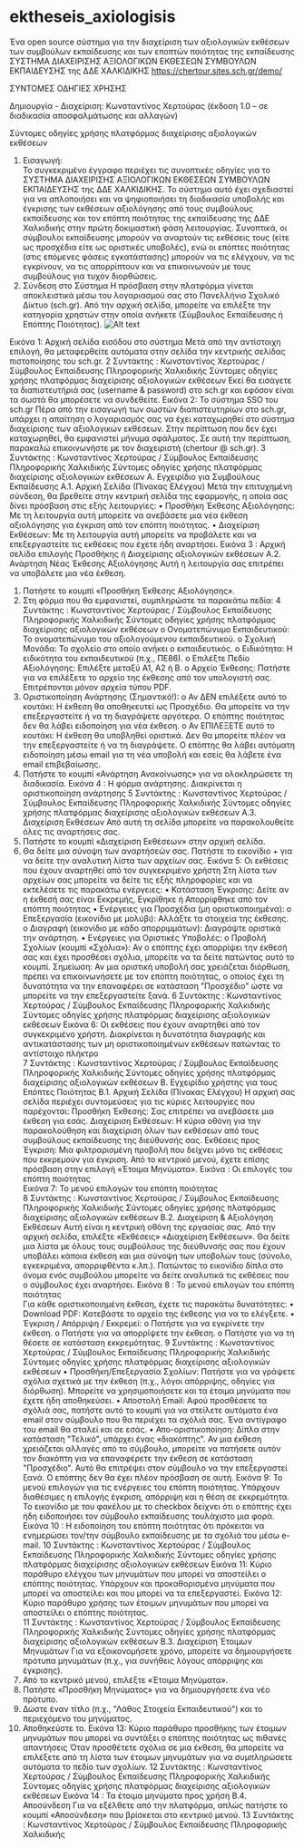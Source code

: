# ektheseis_axiologisis

Ένα open source σύστημα για την διαχείριση των αξιολογικών εκθέσεων των συμβούλων εκπαίδευσης και των εποπτών ποιότητας της εκπαίδευσης
ΣΥΣΤΗΜΑ ΔΙΑΧΕΙΡΙΣΗΣ ΑΞΙΟΛΟΓΙΚΩΝ ΕΚΘΕΣΕΩΝ ΣΥΜΒΟΥΛΩΝ ΕΚΠΑΙΔΕΥΣΗΣ της ΔΔΕ ΧΑΛΚΙΔΙΚΗΣ 
https://chertour.sites.sch.gr/demo/ 

ΣΥΝΤΟΜΕΣ ΟΔΗΓΙΕΣ ΧΡΗΣΗΣ 

Δημιουργία - Διαχείριση: Κωνσταντίνος Χερτούρας (έκδοση 1.0 – σε διαδικασία αποσφαλμάτωσης 
και αλλαγών) 

Σύντομες οδηγίες χρήσης πλατφόρμας διαχείρισης αξιολογικών εκθέσεων 
1. Εισαγωγή:  
Το συγκεκριμένο έγγραφο περιέχει τις συνοπτικές οδηγίες για το ΣΥΣΤΗΜΑ ΔΙΑΧΕΙΡΙΣΗΣ 
ΑΞΙΟΛΟΓΙΚΩΝ ΕΚΘΕΣΕΩΝ ΣΥΜΒΟΥΛΩΝ ΕΚΠΑΙΔΕΥΣΗΣ της ΔΔΕ ΧΑΛΚΙΔΙΚΗΣ. Το σύστημα αυτό έχει 
σχεδιαστεί για να απλοποιήσει και να ψηφιοποιήσει τη διαδικασία υποβολής και έγκρισης των 
εκθέσεων αξιολόγησης από τους συμβούλους εκπαίδευσης και τον επόπτη ποιότητας της 
εκπαίδευσης της ΔΔΕ Χαλκιδικής στην πρώτη δοκιμαστική φάση λειτουργίας. 
Συνοπτικά, οι σύμβουλοι εκπαίδευσης μπορούν να αναρτούν τις εκθέσεις τους (είτε ως 
προσχέδια είτε ως οριστικές υποβολές), ενώ οι επόπτες ποιότητας (στις επόμενες φάσεις 
εγκατάστασης) μπορούν να τις ελέγχουν, να τις εγκρίνουν, να τις απορρίπτουν και να 
επικοινωνούν με τους συμβούλους για τυχόν διορθώσεις. 
2. Σύνδεση στο Σύστημα 
Η πρόσβαση στην πλατφόρμα γίνεται αποκλειστικά μέσω του λογαριασμού σας στο Πανελλήνιο 
Σχολικό Δίκτυο (sch.gr). 
Από την αρχική σελίδα, μπορείτε να επιλέξτε την κατηγορία χρηστών στην οποία ανήκετε 
(Σύμβουλος Εκπαίδευσης ή Επόπτης Ποιότητας). 
![Alt text](https://chertour.sites.sch.gr/demo/photos/%CE%A3%CF%84%CE%B9%CE%B3%CE%BC%CE%B9%CF%8C%CF%84%CF%85%CF%80%CE%BF%20%CE%BF%CE%B8%CF%8C%CE%BD%CE%B7%CF%82%202025-09-01%20124310.png)

Εικόνα  1: Αρχική σελίδα εισόδου στο σύστημα 
Μετά από την αντίστοιχη επιλογή, θα μεταφερθείτε αυτόματα στην σελίδα την κεντρικής 
σελίδας πιστοποίησης του sch.gr. 
2 
Συντάκτης : Κωνσταντίνος Χερτούρας / Σύμβουλος Εκπαίδευσης Πληροφορικής Χαλκιδικής 
Σύντομες οδηγίες χρήσης πλατφόρμας διαχείρισης αξιολογικών εκθέσεων 
Εκεί θα εισάγετε τα διαπιστευτήριά σας (username & password) στο sch.gr και εφόσον είναι τα 
σωστά θα μπορέσετε να συνδεθείτε. 
Εικόνα 2: Το σύστημα SSO του sch.gr 
Πέρα από την εισαγωγή των σωστών διαπιστευτηρίων στο sch.gr, υπάρχει η απαίτηση ο 
λογαριασμός σας να έχει καταχωρηθεί στο σύστημα διαχείρισης των αξιολογικών εκθέσεων. 
Στην περίπτωση που δεν έχει καταχωρηθεί, θα εμφανιστεί μήνυμα σφάλματος. Σε αυτή την 
περίπτωση, παρακαλώ επικοινωνήστε με τον διαχειριστή (chertour @ sch.gr). 
3 
Συντάκτης : Κωνσταντίνος Χερτούρας / Σύμβουλος Εκπαίδευσης Πληροφορικής Χαλκιδικής 
Σύντομες οδηγίες χρήσης πλατφόρμας διαχείρισης αξιολογικών εκθέσεων 
Α. Εγχειρίδιο για Συμβούλους Εκπαίδευσης 
Α.1. Αρχική Σελίδα (Πίνακας Ελέγχου) 
Μετά την επιτυχημένη σύνδεση, θα βρεθείτε στην κεντρική σελίδα της εφαρμογής, η οποία σας 
δίνει πρόσβαση στις εξής λειτουργίες: 
• Προσθήκη Έκθεσης Αξιολόγησης: Με τη λειτουργία αυτή μπορείτε να ανεβάσετε μια νέα 
έκθεση αξιολόγησης για έγκριση από τον επόπτη ποιότητας. 
• Διαχείριση Εκθέσεων: Με τη λειτουργία αυτή μπορείτε να προβάλετε και να 
επεξεργαστείτε τις εκθέσεις που έχετε ήδη αναρτήσει. 
Εικόνα 3 : Αρχική σελίδα επιλογής Προσθήκης ή Διαχείρισης αξιολογικών εκθέσεων 
Α.2. Ανάρτηση Νέας Έκθεσης Αξιολόγησης 
Αυτή η λειτουργία σας επιτρέπει να υποβάλετε μια νέα έκθεση. 
1. Πατήστε το κουμπί «Προσθήκη Έκθεσης Αξιολόγησης». 
2. Στη φόρμα που θα εμφανιστεί, συμπληρώστε τα παρακάτω πεδία: 
4 
Συντάκτης : Κωνσταντίνος Χερτούρας / Σύμβουλος Εκπαίδευσης Πληροφορικής Χαλκιδικής 
Σύντομες οδηγίες χρήσης πλατφόρμας διαχείρισης αξιολογικών εκθέσεων 
o Ονοματεπώνυμο Εκπαιδευτικού: Το ονοματεπώνυμο του αξιολογούμενου 
εκπαιδευτικού. 
o Σχολική Μονάδα: Το σχολείο στο οποίο ανήκει ο εκπαιδευτικός. 
o Ειδικότητα: Η ειδικότητα του εκπαιδευτικού (π.χ., ΠΕ86). 
o Επιλέξτε Πεδίο Αξιολόγησης: Επιλέξτε μεταξύ Α1, Α2 ή Β. 
o Αρχείο Έκθεσης: Πατήστε για να επιλέξετε το αρχείο της έκθεσης από τον 
υπολογιστή σας. Επιτρέπονται μόνον αρχεία τύπου PDF. 
3. Οριστικοποίηση Ανάρτησης (Σημαντικό!): 
o Αν ΔΕΝ επιλέξετε αυτό το κουτάκι: Η έκθεση θα αποθηκευτεί ως Προσχέδιο. Θα 
μπορείτε να την επεξεργαστείτε ή να τη διαγράψετε αργότερα. Ο επόπτης 
ποιότητας δεν θα λάβει ειδοποίηση για νέα έκθεση. 
o Αν ΕΠΙΛΕΞΕΤΕ αυτό το κουτάκι: Η έκθεση θα υποβληθεί οριστικά. Δεν θα 
μπορείτε πλέον να την επεξεργαστείτε ή να τη διαγράψετε. Ο επόπτης θα λάβει 
αυτόματη ειδοποίηση μέσω email για τη νέα υποβολή και εσείς θα λάβετε ένα 
email επιβεβαίωσης. 
4. Πατήστε το κουμπί «Ανάρτηση Ανακοίνωσης» για να ολοκληρώσετε τη διαδικασία. 
Εικόνα 4 : Η φόρμα ανάρτησης. Διακρίνεται η oριστικοποίηση ανάρτησης 
5 
Συντάκτης : Κωνσταντίνος Χερτούρας / Σύμβουλος Εκπαίδευσης Πληροφορικής Χαλκιδικής 
Σύντομες οδηγίες χρήσης πλατφόρμας διαχείρισης αξιολογικών εκθέσεων 
Α.3. Διαχείριση Εκθέσεων 
Από αυτή τη σελίδα μπορείτε να παρακολουθείτε όλες τις αναρτήσεις σας. 
1. Πατήστε το κουμπί «Διαχείριση Εκθέσεων» στην αρχική σελίδα. 
2. Θα δείτε μια σύνοψη των αναρτήσεών σας. Πατήστε το εικονίδιο + για να δείτε την 
αναλυτική λίστα των αρχείων σας. 
Εικόνα  5: Οι εκθέσεις που έχουν αναρτηθεί από τον συγκεκριμένο χρήστη 
Στη λίστα των αρχείων σας μπορείτε να δείτε τις εξής πληροφορίες και να εκτελέσετε τις 
παρακάτω ενέργειες: 
• Κατάσταση Έγκρισης: Δείτε αν η έκθεσή σας είναι Εκκρεμής, Εγκρίθηκε ή 
Απορρίφθηκε από τον επόπτη ποιότητας 
• Ενέργειες για Προσχέδια (μη οριστικοποιημένα): 
o Επεξεργασία (εικονίδιο με μολύβι): Αλλάξτε τα στοιχεία της έκθεσης. 
o Διαγραφή (εικονίδιο με κάδο απορριμμάτων): Διαγράψτε οριστικά την 
ανάρτηση. 
• Ενέργειες για Οριστικές Υποβολές: 
o Προβολή Σχολίων (κουμπί «Σχόλια»): Αν ο επόπτης έχει απορρίψει την έκθεσή 
σας και έχει προσθέσει σχόλια, μπορείτε να τα δείτε πατώντας αυτό το κουμπί. 
Σημείωση: Αν μια οριστική υποβολή σας χρειάζεται διόρθωση, πρέπει να επικοινωνήσετε με 
τον επόπτη ποιότητας, ο οποίος έχει τη δυνατότητα να την επαναφέρει σε κατάσταση 
"Προσχέδιο" ώστε να μπορείτε να την επεξεργαστείτε ξανά. 
6 
Συντάκτης : Κωνσταντίνος Χερτούρας / Σύμβουλος Εκπαίδευσης Πληροφορικής Χαλκιδικής 
Σύντομες οδηγίες χρήσης πλατφόρμας διαχείρισης αξιολογικών εκθέσεων 
Εικόνα 6: Οι εκθέσεις που έχουν αναρτηθεί από τον συγκεκριμένο χρήστη. Διακρίνεται η 
δυνατότητα διαγραφής και αντικατάστασης των μη οριστικοποιημένων εκθέσεων πατώντας το 
αντίστοιχο πλήκτρο  
7 
Συντάκτης : Κωνσταντίνος Χερτούρας / Σύμβουλος Εκπαίδευσης Πληροφορικής Χαλκιδικής 
Σύντομες οδηγίες χρήσης πλατφόρμας διαχείρισης αξιολογικών εκθέσεων 
Β. Εγχειρίδιο χρήστης για τους Επόπτες Ποιότητας 
Β.1. Αρχική Σελίδα (Πίνακας Ελέγχου) 
Η αρχική σας σελίδα περιέχει συντομεύσεις για τις κύριες λειτουργίες που παρέχονται: 
Προσθήκη Έκθεσης: Σας επιτρέπει να ανεβάσετε μια έκθεση για εσάς. 
Διαχείριση Εκθέσεων: Η κύρια οθόνη για την παρακολούθηση και διαχείριση όλων των 
εκθέσεων από τους συμβούλους εκπαίδευσης της διεύθυνσής σας. 
Εκθέσεις προς Έγκριση: Μια φιλτραρισμένη προβολή που δείχνει μόνο τις εκθέσεις που 
εκκρεμούν για έγκριση. 
Από το κεντρικό μενού, έχετε επίσης πρόσβαση στην επιλογή «Έτοιμα Μηνύματα». 
Εικόνα  : Οι επιλογές του επόπτη ποιότητας  
Εικόνα  7: Το μενού επιλογών του επόπτη ποιότητας  
8 
Συντάκτης : Κωνσταντίνος Χερτούρας / Σύμβουλος Εκπαίδευσης Πληροφορικής Χαλκιδικής 
Σύντομες οδηγίες χρήσης πλατφόρμας διαχείρισης αξιολογικών εκθέσεων 
Β.2. Διαχείριση & Αξιολόγηση Εκθέσεων 
Αυτή είναι η κεντρική οθόνη της εργασίας σας. 
Από την αρχική σελίδα, επιλέξτε «Εκθέσεις» «Διαχείριση Εκθέσεων». 
Θα δείτε μια λίστα με όλους τους συμβούλους της διεύθυνσής σας που έχουν υποβάλει κάποια 
έκθεση και μια σύνοψη των υποβολών τους (σύνολο, εγκεκριμένα, απορριφθέντα κ.λπ.). 
Πατώντας το εικονίδιο  δίπλα στο όνομα ενός συμβούλου μπορείτε να δείτε αναλυτικά τις 
εκθέσεις που ο σύμβουλος έχει αναρτήσει. 
Εικόνα 8 : Το μενού επιλογών του επόπτη ποιότητας  
Για κάθε οριστικοποιημένη έκθεση, έχετε τις παρακάτω δυνατότητες: 
• Download PDF: Κατεβάστε το αρχείο της έκθεσης για να το ελέγξετε. 
• Έγκριση / Απόρριψη / Εκκρεμεί: 
o Πατήστε για να εγκρίνετε την έκθεση. 
o Πατήστε για να απορρίψετε την έκθεση. 
o Πατήστε για να τη θέσετε σε κατάσταση εκκρεμότητας. 
9 
Συντάκτης : Κωνσταντίνος Χερτούρας / Σύμβουλος Εκπαίδευσης Πληροφορικής Χαλκιδικής 
Σύντομες οδηγίες χρήσης πλατφόρμας διαχείρισης αξιολογικών εκθέσεων 
• Προσθήκη/Επεξεργασία Σχολίων: Πατήστε για να γράψετε σχόλια σχετικά με την έκθεση 
(π.χ., λόγοι απόρριψης, οδηγίες για διόρθωση). Μπορείτε να χρησιμοποιήσετε και τα 
έτοιμα μηνύματα που έχετε ήδη αποθηκεύσει. 
• Αποστολή Email: Αφού προσθέσετε τα σχόλιά σας, πατήστε αυτό το κουμπί για να 
στείλετε αυτόματα ένα email στον σύμβουλο που θα περιέχει τα σχόλιά σας. Ένα 
αντίγραφο του email θα σταλεί και σε εσάς. 
• Απο-οριστικοποίηση: Δίπλα στην κατάσταση "Τελικό", υπάρχει ένας «διακόπτης".  Αν 
μια έκθεση χρειάζεται αλλαγές από το σύμβουλο, μπορείτε να πατήσετε 
αυτόν τον διακόπτη για να επαναφέρετε την έκθεση σε κατάσταση 
"Προσχέδιο". Αυτό θα επιτρέψει στον σύμβουλο να την επεξεργαστεί ξανά. Ο 
επόπτης δεν θα έχει πλέον πρόσβαση σε αυτή. 
Εικόνα  9: Το μενού επιλογών για τις ενέργειες του επόπτη ποιότητας. Υπάρχουν διαθέσιμες η 
επιλογής έγκριση, απόρριψη και η θέση σε εκκρεμότητα. Το εικονίδιο με του φακέλου με το 
checkbox δείχνει ότι ο επόπτης έχει ήδη ειδοποιήσει τον σύμβουλο εκπαίδευσης τουλάχιστο μια 
φορά. 
Εικόνα 10 : Η ειδοποίηση του επόπτη ποιότητας ότι πρόκειται να ενημερώσει τον/την σύμβουλο 
εκπαίδευσης με τα σχόλιά του μέσω e-mail. 
10 
Συντάκτης : Κωνσταντίνος Χερτούρας / Σύμβουλος Εκπαίδευσης Πληροφορικής Χαλκιδικής 
Σύντομες οδηγίες χρήσης πλατφόρμας διαχείρισης αξιολογικών εκθέσεων 
Εικόνα 11: Κύριο παράθυρο ελέγχου των μηνυμάτων που μπορεί να αποστείλει ο επόπτης 
ποιότητας. Υπάρχουν και προκαθορισμένα μηνύματα που μπορεί να αποστείλει και που μπορεί 
να τα επεξεργαστεί. 
Εικόνα 12: Κύριο παράθυρο χρήσης των έτοιμων μηνυμάτων που μπορεί να αποστείλει ο 
επόπτης ποιότητας.  
11 
Συντάκτης : Κωνσταντίνος Χερτούρας / Σύμβουλος Εκπαίδευσης Πληροφορικής Χαλκιδικής 
Σύντομες οδηγίες χρήσης πλατφόρμας διαχείρισης αξιολογικών εκθέσεων 
Β.3. Διαχείριση Έτοιμων Μηνυμάτων 
Για να εξοικονομήσετε χρόνο, μπορείτε να δημιουργήσετε πρότυπα μηνυμάτων (π.χ., για 
συνήθεις λόγους απόρριψης και έγκρισης). 
1. Από το κεντρικό μενού, επιλέξτε «Έτοιμα Μηνύματα». 
2. Πατήστε «Προσθήκη Μηνύματος» για να δημιουργήσετε ένα νέο πρότυπο. 
3. Δώστε έναν τίτλο (π.χ., "Λάθος Στοιχεία Εκπαιδευτικού") και το περιεχόμενο του 
μηνύματος. 
4. Αποθηκεύστε το. 
Εικόνα 13: Κύριο παράθυρο προσθήκης των έτοιμων μηνυμάτων που μπορεί να συντάξει ο 
επόπτης ποιότητας ως πιθανές απαντήσεις 
Όταν προσθέτετε σχόλια σε μια έκθεση, θα μπορείτε να επιλέξετε από τη λίστα των έτοιμων 
μηνυμάτων για να συμπληρώσετε αυτόματα το πεδίο των σχολίων. 
12 
Συντάκτης : Κωνσταντίνος Χερτούρας / Σύμβουλος Εκπαίδευσης Πληροφορικής Χαλκιδικής 
Σύντομες οδηγίες χρήσης πλατφόρμας διαχείρισης αξιολογικών εκθέσεων 
Εικόνα 14 : Τα έτοιμα μηνύματα προς χρήση 
Β.4. Αποσύνδεση 
Για να εξέλθετε από την πλατφόρμα, απλώς πατήστε το κουμπί «Αποσύνδεση» που βρίσκεται 
στο κεντρικό μενού. 
13 
Συντάκτης : Κωνσταντίνος Χερτούρας / Σύμβουλος Εκπαίδευσης Πληροφορικής Χαλκιδικής 
